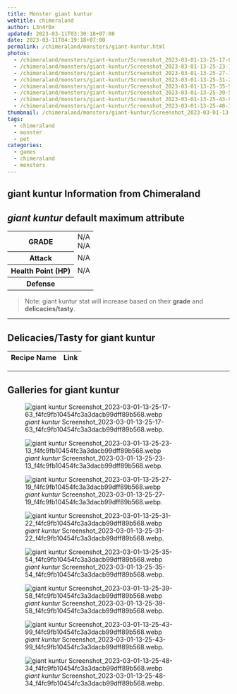 ```yaml
---
title: Monster giant kuntur
webtitle: chimeraland
author: L3n4r0x
updated: 2023-03-11T03:30:18+07:00
date: 2023-03-11T04:19:18+07:00
permalink: /chimeraland/monsters/giant-kuntur.html
photos:
  - /chimeraland/monsters/giant-kuntur/Screenshot_2023-03-01-13-25-17-63_f4fc9fb10454fc3a3dacb99dff89b568.webp
  - /chimeraland/monsters/giant-kuntur/Screenshot_2023-03-01-13-25-23-13_f4fc9fb10454fc3a3dacb99dff89b568.webp
  - /chimeraland/monsters/giant-kuntur/Screenshot_2023-03-01-13-25-27-19_f4fc9fb10454fc3a3dacb99dff89b568.webp
  - /chimeraland/monsters/giant-kuntur/Screenshot_2023-03-01-13-25-31-22_f4fc9fb10454fc3a3dacb99dff89b568.webp
  - /chimeraland/monsters/giant-kuntur/Screenshot_2023-03-01-13-25-35-54_f4fc9fb10454fc3a3dacb99dff89b568.webp
  - /chimeraland/monsters/giant-kuntur/Screenshot_2023-03-01-13-25-39-58_f4fc9fb10454fc3a3dacb99dff89b568.webp
  - /chimeraland/monsters/giant-kuntur/Screenshot_2023-03-01-13-25-43-99_f4fc9fb10454fc3a3dacb99dff89b568.webp
  - /chimeraland/monsters/giant-kuntur/Screenshot_2023-03-01-13-25-48-34_f4fc9fb10454fc3a3dacb99dff89b568.webp
thumbnail: /chimeraland/monsters/giant-kuntur/Screenshot_2023-03-01-13-25-17-63_f4fc9fb10454fc3a3dacb99dff89b568.webp
tags:
  - chimeraland
  - monster
  - pet
categories:
  - games
  - chimeraland
  - monsters
---
```


<link
  rel="stylesheet"
  href="https://rawcdn.githack.com/dimaslanjaka/Web-Manajemen/870a349/css/bootstrap-5-3-0-alpha3-wrapper.css"
/>
<section id="bootstrap-wrapper">
  <div data-bs-theme="dark">
    <h2>giant kuntur Information from Chimeraland</h2>
    <h2 id="attribute"><i>giant kuntur</i> default maximum attribute</h2>
    <div class="row">
      <div class="col mb-2">
        <div class="card">
          <div class="card-body">
            <table>
              <tr>
                <th>GRADE</th>
                <td>N/A <br />N/A</td>
              </tr>
              <tr>
                <th>Attack</th>
                <td>N/A</td>
              </tr>
              <tr>
                <th>Health Point (HP)</th>
                <td>N/A</td>
              </tr>
              <tr>
                <th>Defense</th>
                <td></td>
              </tr>
            </table>
          </div>
        </div>
      </div>
    </div>
    <blockquote class="bd-callout bd-callout-warning">
      Note: giant kuntur stat will increase based on their <b>grade</b> and
      <b>delicacies/tasty</b>.
    </blockquote>
    <hr />
    <h2 id="delicacies">Delicacies/Tasty for giant kuntur</h2>
    <div class="card">
      <div class="card-body">
        <div class="table-responsive">
          <table class="table table-striped">
            <thead>
              <tr>
                <th>Recipe Name</th>
                <th>Link</th>
              </tr>
            </thead>
            <tbody></tbody>
          </table>
        </div>
      </div>
    </div>
    <hr />
    <div id="gallery">
      <h2>Galleries for giant kuntur</h2>
      <div class="row">
        <div class="col-lg-6 col-12">
          <figure>
            <img
              src="https://www.webmanajemen.com/chimeraland/monsters/giant-kuntur/Screenshot_2023-03-01-13-25-17-63_f4fc9fb10454fc3a3dacb99dff89b568.webp"
              alt="giant kuntur Screenshot_2023-03-01-13-25-17-63_f4fc9fb10454fc3a3dacb99dff89b568.webp"
            />
            <figcaption style="word-wrap: break-word">
              <i>giant kuntur</i>
              Screenshot_2023-03-01-13-25-17-63_f4fc9fb10454fc3a3dacb99dff89b568.webp.
            </figcaption>
          </figure>
        </div>
        <div class="col-lg-6 col-12">
          <figure>
            <img
              src="https://www.webmanajemen.com/chimeraland/monsters/giant-kuntur/Screenshot_2023-03-01-13-25-23-13_f4fc9fb10454fc3a3dacb99dff89b568.webp"
              alt="giant kuntur Screenshot_2023-03-01-13-25-23-13_f4fc9fb10454fc3a3dacb99dff89b568.webp"
            />
            <figcaption style="word-wrap: break-word">
              <i>giant kuntur</i>
              Screenshot_2023-03-01-13-25-23-13_f4fc9fb10454fc3a3dacb99dff89b568.webp.
            </figcaption>
          </figure>
        </div>
        <div class="col-lg-6 col-12">
          <figure>
            <img
              src="https://www.webmanajemen.com/chimeraland/monsters/giant-kuntur/Screenshot_2023-03-01-13-25-27-19_f4fc9fb10454fc3a3dacb99dff89b568.webp"
              alt="giant kuntur Screenshot_2023-03-01-13-25-27-19_f4fc9fb10454fc3a3dacb99dff89b568.webp"
            />
            <figcaption style="word-wrap: break-word">
              <i>giant kuntur</i>
              Screenshot_2023-03-01-13-25-27-19_f4fc9fb10454fc3a3dacb99dff89b568.webp.
            </figcaption>
          </figure>
        </div>
        <div class="col-lg-6 col-12">
          <figure>
            <img
              src="https://www.webmanajemen.com/chimeraland/monsters/giant-kuntur/Screenshot_2023-03-01-13-25-31-22_f4fc9fb10454fc3a3dacb99dff89b568.webp"
              alt="giant kuntur Screenshot_2023-03-01-13-25-31-22_f4fc9fb10454fc3a3dacb99dff89b568.webp"
            />
            <figcaption style="word-wrap: break-word">
              <i>giant kuntur</i>
              Screenshot_2023-03-01-13-25-31-22_f4fc9fb10454fc3a3dacb99dff89b568.webp.
            </figcaption>
          </figure>
        </div>
        <div class="col-lg-6 col-12">
          <figure>
            <img
              src="https://www.webmanajemen.com/chimeraland/monsters/giant-kuntur/Screenshot_2023-03-01-13-25-35-54_f4fc9fb10454fc3a3dacb99dff89b568.webp"
              alt="giant kuntur Screenshot_2023-03-01-13-25-35-54_f4fc9fb10454fc3a3dacb99dff89b568.webp"
            />
            <figcaption style="word-wrap: break-word">
              <i>giant kuntur</i>
              Screenshot_2023-03-01-13-25-35-54_f4fc9fb10454fc3a3dacb99dff89b568.webp.
            </figcaption>
          </figure>
        </div>
        <div class="col-lg-6 col-12">
          <figure>
            <img
              src="https://www.webmanajemen.com/chimeraland/monsters/giant-kuntur/Screenshot_2023-03-01-13-25-39-58_f4fc9fb10454fc3a3dacb99dff89b568.webp"
              alt="giant kuntur Screenshot_2023-03-01-13-25-39-58_f4fc9fb10454fc3a3dacb99dff89b568.webp"
            />
            <figcaption style="word-wrap: break-word">
              <i>giant kuntur</i>
              Screenshot_2023-03-01-13-25-39-58_f4fc9fb10454fc3a3dacb99dff89b568.webp.
            </figcaption>
          </figure>
        </div>
        <div class="col-lg-6 col-12">
          <figure>
            <img
              src="https://www.webmanajemen.com/chimeraland/monsters/giant-kuntur/Screenshot_2023-03-01-13-25-43-99_f4fc9fb10454fc3a3dacb99dff89b568.webp"
              alt="giant kuntur Screenshot_2023-03-01-13-25-43-99_f4fc9fb10454fc3a3dacb99dff89b568.webp"
            />
            <figcaption style="word-wrap: break-word">
              <i>giant kuntur</i>
              Screenshot_2023-03-01-13-25-43-99_f4fc9fb10454fc3a3dacb99dff89b568.webp.
            </figcaption>
          </figure>
        </div>
        <div class="col-lg-6 col-12">
          <figure>
            <img
              src="https://www.webmanajemen.com/chimeraland/monsters/giant-kuntur/Screenshot_2023-03-01-13-25-48-34_f4fc9fb10454fc3a3dacb99dff89b568.webp"
              alt="giant kuntur Screenshot_2023-03-01-13-25-48-34_f4fc9fb10454fc3a3dacb99dff89b568.webp"
            />
            <figcaption style="word-wrap: break-word">
              <i>giant kuntur</i>
              Screenshot_2023-03-01-13-25-48-34_f4fc9fb10454fc3a3dacb99dff89b568.webp.
            </figcaption>
          </figure>
        </div>
      </div>
    </div>
  </div>
</section>